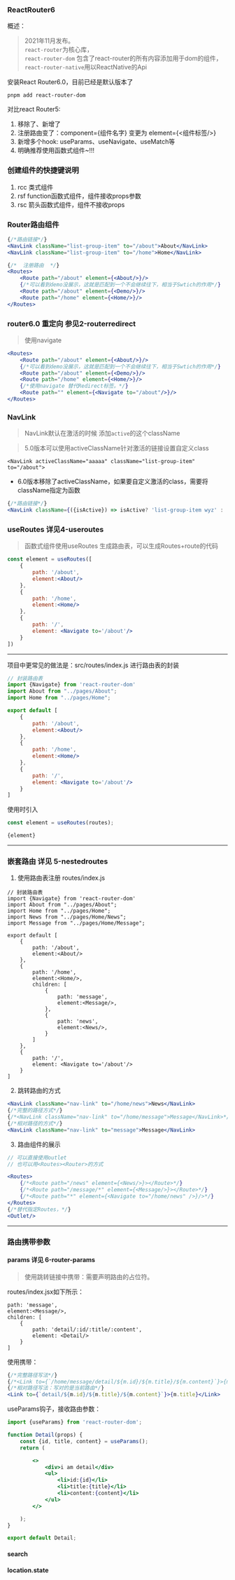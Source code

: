 ### ReactRouter6
概述：
> 2021年11月发布。  
> `react-router`为核心库，  
> `react-router-dom` 包含了react-router的所有内容添加用于dom的组件，  
> `react-router-native`用以ReactNative的Api  

安装React Router6.0，目前已经是默认版本了
```shell
pnpm add react-router-dom
```

对比react Router5:
1. 移除了<Switch/>、新增了<Routes/>
2. 注册路由变了：component={组件名字} 变更为 element={<组件标签/>}
3. 新增多个hook: useParams、useNavigate、useMatch等
4. 明确推荐使用函数式组件~!!!

### 创建组件的快捷键说明
1. rcc 类式组件
2. rsf function函数式组件，组件接收props参数
3. rsc 箭头函数式组件，组件不接收props

### Router路由组件
```jsx
{/*路由链接*/}
<NavLink className="list-group-item" to="/about">About</NavLink>
<NavLink className="list-group-item" to="/home">Home</NavLink>

{/*  注册路由  */}
<Routes>
    <Route path="/about" element={<About/>}/>
    {/*可以看到demo没展示，这就是匹配到一个不会继续往下，相当于Swtich的作用*/}
    <Route path="/about" element={<Demo/>}/>
    <Route path="/home" element={<Home/>}/>
</Routes>
```

### router6.0 重定向 参见2-routerredirect
> 使用navigate

```jsx
<Routes>
    <Route path="/about" element={<About/>}/>
    {/*可以看到demo没展示，这就是匹配到一个不会继续往下，相当于Swtich的作用*/}
    <Route path="/about" element={<Demo/>}/>
    <Route path="/home" element={<Home/>}/>
    {/*使用navigate 替代Redirect标签。*/}
    <Route path="" element={<Navigate to="/about"/>}/>
</Routes>
```

### NavLink
> NavLink默认在激活的时候 添加`active`的这个className

> 5.0版本可以使用activeClassName针对激活的链接设置自定义class     

`<NavLink activeClassName="aaaaa" className="list-group-item" to="/about">`

* 6.0版本移除了activeClassName，如果要自定义激活的class，需要将className指定为函数
```jsx
{/*路由链接*/}
<NavLink className={({isActive}) => isActive? 'list-group-item wyz' : 'list-group-item'} to="/about">About</NavLink>
```

### useRoutes 详见4-useroutes
> 函数式组件使用useRoutes 生成路由表，可以生成Routes+route的代码

```jsx
const element = useRoutes([
    {
        path: '/about',
        element:<About/>
    },
    {
        path: '/home',
        element:<Home/>
    },
    {
        path: '/',
        element: <Navigate to='/about'/>
    }
])
```
---
项目中更常见的做法是：src/routes/index.js 进行路由表的封装
```jsx
// 封装路由表
import {Navigate} from 'react-router-dom'
import About from "../pages/About";
import Home from "../pages/Home";

export default [
    {
        path: '/about',
        element:<About/>
    },
    {
        path: '/home',
        element:<Home/>
    },
    {
        path: '/',
        element: <Navigate to='/about'/>
    }
]
```

使用时引入
```jsx
const element = useRoutes(routes);

{element}
```

---
### 嵌套路由 详见 5-nestedroutes
1. 使用路由表注册 
routes/index.js
```
// 封装路由表
import {Navigate} from 'react-router-dom'
import About from "../pages/About";
import Home from "../pages/Home";
import News from "../pages/Home/News";
import Message from "../pages/Home/Message";

export default [
    {
        path: '/about',
        element:<About/>
    },
    {
        path: '/home',
        element:<Home/>,
        children: [
            {
                path: 'message',
                element:<Message/>,
            },
            {
                path: 'news',
                element:<News/>,
            }
        ]
    },
    {
        path: '/',
        element: <Navigate to='/about'/>
    }
]

```

2. 跳转路由的方式
```jsx
<NavLink className="nav-link" to="/home/news">News</NavLink>
{/*完整的路径方式*/}
{/*<NavLink className="nav-link" to="/home/message">Message</NavLink>*/}
{/*相对路径的方式*/}
<NavLink className="nav-link" to="message">Message</NavLink>

```
3. 路由组件的展示
```jsx
// 可以直接使用outlet
// 也可以用<Routes><Router>的方式

<Routes>
    {/*<Route path="/news" element={<News/>}></Route>*/}
    {/*<Route path="/message/*" element={<Message/>}></Route>*/}
    {/*<Route path="*" element={<Navigate to="/home/news" />}/>*/}
</Routes>
{/*替代指定Routes，*/}
<Outlet/>
```

---
### 路由携带参数
#### params 详见 6-router-params
> 使用跳转链接中携带：需要声明路由的占位符。

routes/index.jsx如下所示：
```
path: 'message',
element:<Message/>,
children: [
    {
        path: 'detail/:id/:title/:content',
        element: <Detail/>
    }
]
```
使用携带：
```jsx
{/*完整路径写法*/}
{/*<Link to={`/home/message/detail/${m.id}/${m.title}/${m.content}`}>{m.title}</Link>*/}
{/*相对路径写法：写对的是当前路由*/}
<Link to={`detail/${m.id}/${m.title}/${m.content}`}>{m.title}</Link>
```
useParams钩子，接收路由参数：
```jsx
import {useParams} from 'react-router-dom';

function Detail(props) {
    const {id, title, content} = useParams();
    return (

        <>
            <div>i am detail</div>
            <ul>
                <li>id:{id}</li>
                <li>title:{title}</li>
                <li>content:{content}</li>
            </ul>
        </>

    );
}

export default Detail;
```

#### search
#### location.state

